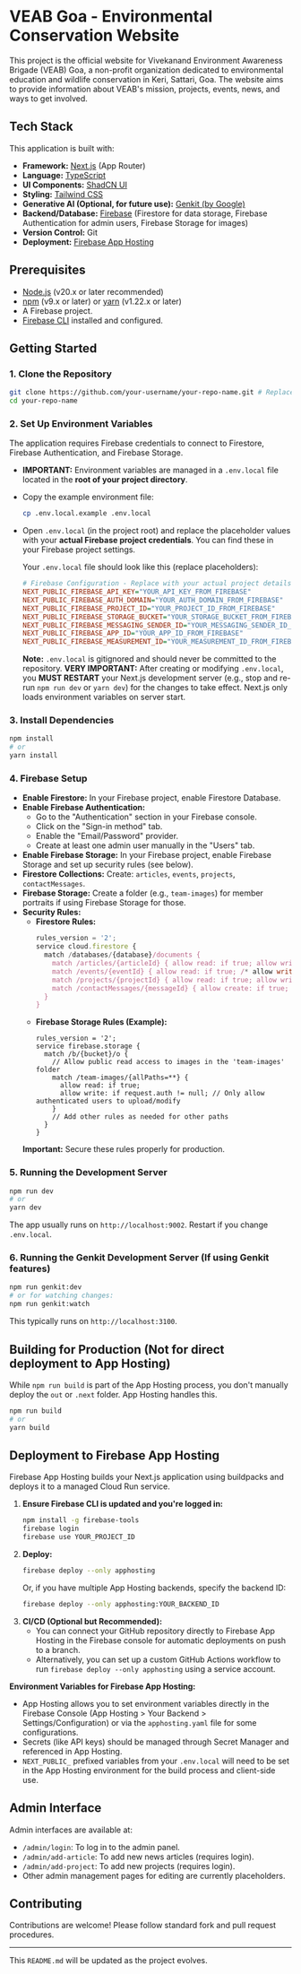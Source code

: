 
# VEAB Goa - Environmental Conservation Website

This project is the official website for Vivekanand Environment Awareness Brigade (VEAB) Goa, a non-profit organization dedicated to environmental education and wildlife conservation in Keri, Sattari, Goa. The website aims to provide information about VEAB's mission, projects, events, news, and ways to get involved.

## Tech Stack

This application is built with:

*   **Framework:** [Next.js](https://nextjs.org/) (App Router)
*   **Language:** [TypeScript](https://www.typescriptlang.org/)
*   **UI Components:** [ShadCN UI](https://ui.shadcn.com/)
*   **Styling:** [Tailwind CSS](https://tailwindcss.com/)
*   **Generative AI (Optional, for future use):** [Genkit (by Google)](https://firebase.google.com/docs/genkit)
*   **Backend/Database:** [Firebase](https://firebase.google.com/) (Firestore for data storage, Firebase Authentication for admin users, Firebase Storage for images)
*   **Version Control:** Git
*   **Deployment:** [Firebase App Hosting](https://firebase.google.com/docs/app-hosting)

## Prerequisites

*   [Node.js](https://nodejs.org/) (v20.x or later recommended)
*   [npm](https://www.npmjs.com/) (v9.x or later) or [yarn](https://yarnpkg.com/) (v1.22.x or later)
*   A Firebase project.
*   [Firebase CLI](https://firebase.google.com/docs/cli) installed and configured.

## Getting Started

### 1. Clone the Repository

```bash
git clone https://github.com/your-username/your-repo-name.git # Replace with your actual repo URL
cd your-repo-name
```

### 2. Set Up Environment Variables

The application requires Firebase credentials to connect to Firestore, Firebase Authentication, and Firebase Storage.

*   **IMPORTANT:** Environment variables are managed in a `.env.local` file located in the **root of your project directory**.
*   Copy the example environment file:
    ```bash
    cp .env.local.example .env.local
    ```
*   Open `.env.local` (in the project root) and replace the placeholder values with your **actual Firebase project credentials**. You can find these in your Firebase project settings.

    Your `.env.local` file should look like this (replace placeholders):
    ```ini
    # Firebase Configuration - Replace with your actual project details
    NEXT_PUBLIC_FIREBASE_API_KEY="YOUR_API_KEY_FROM_FIREBASE"
    NEXT_PUBLIC_FIREBASE_AUTH_DOMAIN="YOUR_AUTH_DOMAIN_FROM_FIREBASE"
    NEXT_PUBLIC_FIREBASE_PROJECT_ID="YOUR_PROJECT_ID_FROM_FIREBASE"
    NEXT_PUBLIC_FIREBASE_STORAGE_BUCKET="YOUR_STORAGE_BUCKET_FROM_FIREBASE"
    NEXT_PUBLIC_FIREBASE_MESSAGING_SENDER_ID="YOUR_MESSAGING_SENDER_ID_FROM_FIREBASE"
    NEXT_PUBLIC_FIREBASE_APP_ID="YOUR_APP_ID_FROM_FIREBASE"
    NEXT_PUBLIC_FIREBASE_MEASUREMENT_ID="YOUR_MEASUREMENT_ID_FROM_FIREBASE" # Optional
    ```

    **Note:** `.env.local` is gitignored and should never be committed to the repository.
    **VERY IMPORTANT:** After creating or modifying `.env.local`, you **MUST RESTART** your Next.js development server (e.g., stop and re-run `npm run dev` or `yarn dev`) for the changes to take effect. Next.js only loads environment variables on server start.

### 3. Install Dependencies

```bash
npm install
# or
yarn install
```

### 4. Firebase Setup

*   **Enable Firestore:** In your Firebase project, enable Firestore Database.
*   **Enable Firebase Authentication:**
    *   Go to the "Authentication" section in your Firebase console.
    *   Click on the "Sign-in method" tab.
    *   Enable the "Email/Password" provider.
    *   Create at least one admin user manually in the "Users" tab.
*   **Enable Firebase Storage:** In your Firebase project, enable Firebase Storage and set up security rules (see below).
*   **Firestore Collections:** Create: `articles`, `events`, `projects`, `contactMessages`.
*   **Firebase Storage:** Create a folder (e.g., `team-images`) for member portraits if using Firebase Storage for those.
*   **Security Rules:**
    *   **Firestore Rules:**
        ```javascript
        rules_version = '2';
        service cloud.firestore {
          match /databases/{database}/documents {
            match /articles/{articleId} { allow read: if true; allow write: if request.auth != null; }
            match /events/{eventId} { allow read: if true; /* allow write: if request.auth != null; */ }
            match /projects/{projectId} { allow read: if true; allow write: if request.auth != null; }
            match /contactMessages/{messageId} { allow create: if true; allow read, update, delete: if request.auth != null;}
          }
        }
        ```
    *   **Firebase Storage Rules (Example):**
        ```
        rules_version = '2';
        service firebase.storage {
          match /b/{bucket}/o {
            // Allow public read access to images in the 'team-images' folder
            match /team-images/{allPaths=**} {
              allow read: if true;
              allow write: if request.auth != null; // Only allow authenticated users to upload/modify
            }
            // Add other rules as needed for other paths
          }
        }
        ```
    **Important:** Secure these rules properly for production.

### 5. Running the Development Server

```bash
npm run dev
# or
yarn dev
```
The app usually runs on `http://localhost:9002`. Restart if you change `.env.local`.

### 6. Running the Genkit Development Server (If using Genkit features)

```bash
npm run genkit:dev
# or for watching changes:
npm run genkit:watch
```
This typically runs on `http://localhost:3100`.

## Building for Production (Not for direct deployment to App Hosting)

While `npm run build` is part of the App Hosting process, you don't manually deploy the `out` or `.next` folder. App Hosting handles this.
```bash
npm run build
# or
yarn build
```

## Deployment to Firebase App Hosting

Firebase App Hosting builds your Next.js application using buildpacks and deploys it to a managed Cloud Run service.

1.  **Ensure Firebase CLI is updated and you're logged in:**
    ```bash
    npm install -g firebase-tools
    firebase login
    firebase use YOUR_PROJECT_ID
    ```
2.  **Deploy:**
    ```bash
    firebase deploy --only apphosting
    ```
    Or, if you have multiple App Hosting backends, specify the backend ID:
    ```bash
    firebase deploy --only apphosting:YOUR_BACKEND_ID
    ```
3.  **CI/CD (Optional but Recommended):**
    *   You can connect your GitHub repository directly to Firebase App Hosting in the Firebase console for automatic deployments on push to a branch.
    *   Alternatively, you can set up a custom GitHub Actions workflow to run `firebase deploy --only apphosting` using a service account.

**Environment Variables for Firebase App Hosting:**
*   App Hosting allows you to set environment variables directly in the Firebase Console (App Hosting > Your Backend > Settings/Configuration) or via the `apphosting.yaml` file for some configurations.
*   Secrets (like API keys) should be managed through Secret Manager and referenced in App Hosting.
*   `NEXT_PUBLIC_` prefixed variables from your `.env.local` will need to be set in the App Hosting environment for the build process and client-side use.

## Admin Interface

Admin interfaces are available at:
*   `/admin/login`: To log in to the admin panel.
*   `/admin/add-article`: To add new news articles (requires login).
*   `/admin/add-project`: To add new projects (requires login).
*   Other admin management pages for editing are currently placeholders.

## Contributing

Contributions are welcome! Please follow standard fork and pull request procedures.

---

This `README.md` will be updated as the project evolves.
